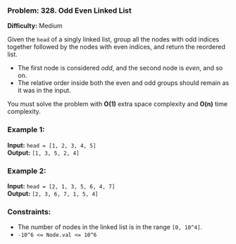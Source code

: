 ### Problem: 328. Odd Even Linked List

**Difficulty:** Medium

Given the `head` of a singly linked list, group all the nodes with odd indices together followed by the nodes with even indices, and return the reordered list.

- The first node is considered *odd*, and the second node is *even*, and so on.
- The relative order inside both the even and odd groups should remain as it was in the input.

You must solve the problem with **O(1)** extra space complexity and **O(n)** time complexity.

### Example 1:

**Input:** `head = [1, 2, 3, 4, 5]`  
**Output:** `[1, 3, 5, 2, 4]`

### Example 2:

**Input:** `head = [2, 1, 3, 5, 6, 4, 7]`  
**Output:** `[2, 3, 6, 7, 1, 5, 4]`

### Constraints:

- The number of nodes in the linked list is in the range `[0, 10^4]`.
- `-10^6 <= Node.val <= 10^6`